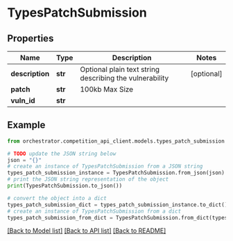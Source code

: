 # TypesPatchSubmission


## Properties

Name | Type | Description | Notes
------------ | ------------- | ------------- | -------------
**description** | **str** | Optional plain text string describing the vulnerability | [optional] 
**patch** | **str** | 100kb Max Size | 
**vuln_id** | **str** |  | 

## Example

```python
from orchestrator.competition_api_client.models.types_patch_submission import TypesPatchSubmission

# TODO update the JSON string below
json = "{}"
# create an instance of TypesPatchSubmission from a JSON string
types_patch_submission_instance = TypesPatchSubmission.from_json(json)
# print the JSON string representation of the object
print(TypesPatchSubmission.to_json())

# convert the object into a dict
types_patch_submission_dict = types_patch_submission_instance.to_dict()
# create an instance of TypesPatchSubmission from a dict
types_patch_submission_from_dict = TypesPatchSubmission.from_dict(types_patch_submission_dict)
```
[[Back to Model list]](../README.md#documentation-for-models) [[Back to API list]](../README.md#documentation-for-api-endpoints) [[Back to README]](../README.md)


